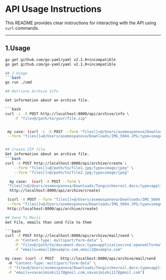 # API Usage Instructions

This README provides clear instructions for interacting with the API using `curl` commands.

---

## 1.Usage
```bash
go get github.com/go-yaml/yaml v2.1.0+incompatible
go get github.com/go-yaml/yaml v2.1.0+incompatible

## 2.Usage
```bash
go run ./cmd 

## Retrieve Archive Info

Get information about an archive file.

```bash
curl -i -X POST http://localhost:8000/api/archive/info \
    -F "file=@/path/to/your/file.zip"


 my case: (curl -i -X POST --form "files[]=@/Users/asemospanova/Downloads/IMG_5604.JPG;type=image/jpeg" \
 --form "files[]=@/Users/asemospanova/Downloads/IMG_5604.JPG;type=image/jpeg"   http://localhost:8000/api/archive/create)


## Create ZIP file
Get information about an archive file.
```bash
curl -X POST http://localhost:8000/api/archive/create \
    --form "files[]=@/path/to/file1.jpg;type=image/jpeg" \
    --form "files[]=@/path/to/file2.jpg;type=image/jpeg"

  my case:  (curl -X POST --form \
 "files[]=@/Users/asemospanova/Downloads/Tengizchevroil.docx;type=application/vnd.openxmlformats-officedocument.wordprocessingml.document"\
  http://localhost:8000/api/archive/create)

 (curl -X POST --form "files[]=@/Users/asemospanova/Downloads/IMG_5604.JPG;type=image/jpeg" \
 --form "files[]=@/Users/asemospanova/Downloads/IMG_5604.JPG;type=image/jpeg"\
 http://localhost:8000/api/archive/create)

## Send To Mails
Get File, emails than send file to them

```bash
curl -X POST http://localhost:8000/api/archive/mail/send \
    -H "Content-Type: multipart/form-data" \
    -F "file=@/path/to/document.docx;type=application/vnd.openxmlformats-officedocument.wordprocessingml.document" \
    -F "emails=email1@example.com,email2@example.com"

my case: (curl -X POST   http://localhost:8000/api/archive/mail/send
 -H "Content-Type: multipart/form-data" \
 -F "file=@/Users/asemospanova/Downloads/Tengizchevroil.docx;type=application/vnd.openxmlformats-officedocument.wordprocessingml.document" \
 -F "emails=vavasimioki117@gmail.com,vavasimioki117@gmail.com")


